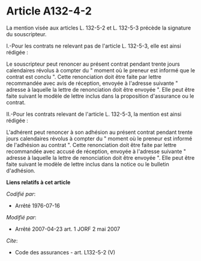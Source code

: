 # Article A132-4-2

La mention visée aux articles L. 132-5-2 et L. 132-5-3 précède la signature du souscripteur. 

I.-Pour les contrats ne relevant pas de l'article L. 132-5-3, elle est ainsi rédigée : 

Le souscripteur peut renoncer au présent contrat pendant trente jours calendaires révolus à compter du " moment où le preneur
est informé que le contrat est conclu ". Cette renonciation doit être faite par lettre recommandée avec avis de réception,
envoyée à l'adresse suivante " adresse à laquelle la lettre de renonciation doit être envoyée ". Elle peut être faite suivant
le modèle de lettre inclus dans la proposition d'assurance ou le contrat. 

II.-Pour les contrats relevant de l'article L. 132-5-3, la mention est ainsi rédigée : 

L'adhérent peut renoncer à son adhésion au présent contrat pendant trente jours calendaires révolus à compter du " moment où
le preneur est informé de l'adhésion au contrat ". Cette renonciation doit être faite par lettre recommandée avec accusé de
réception, envoyée à l'adresse suivante " adresse à laquelle la lettre de renonciation doit être envoyée ". Elle peut être
faite suivant le modèle de lettre inclus dans la notice ou le bulletin d'adhésion.

**Liens relatifs à cet article**

_Codifié par_:

  - Arrêté 1976-07-16

_Modifié par_:

  - Arrêté 2007-04-23 art. 1 JORF 2 mai 2007

_Cite_:

  - Code des assurances - art. L132-5-2 (V)
